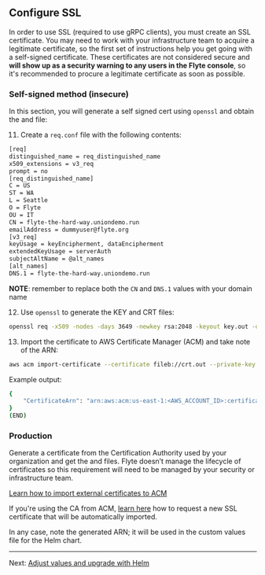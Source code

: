 ## Configure SSL

In order to use SSL (required to use gRPC clients), you must create an SSL certificate. You may need to work with your infrastructure team to acquire a legitimate certificate, so the first set of instructions help you get going with a self-signed certificate. These certificates are not considered secure and **will show up as a security warning to any users in the Flyte console**, so it's recommended to procure a legitimate certificate as soon as possible.

### Self-signed method (insecure)

In this section, you will generate a self signed cert using `openssl` and obtain the <KEY> and <CRT> file:
    
11. Create a `req.conf` file with the following contents:
    
```bash
[req]
distinguished_name = req_distinguished_name
x509_extensions = v3_req
prompt = no
[req_distinguished_name]
C = US
ST = WA
L = Seattle
O = Flyte
OU = IT
CN = flyte-the-hard-way.uniondemo.run
emailAddress = dummyuser@flyte.org
[v3_req]
keyUsage = keyEncipherment, dataEncipherment
extendedKeyUsage = serverAuth
subjectAltName = @alt_names
[alt_names]
DNS.1 = flyte-the-hard-way.uniondemo.run
```
**NOTE**: remember to replace both the `CN` and `DNS.1` values with your domain name
    
12. Use `openssl` to generate the KEY and CRT files:
```bash
openssl req -x509 -nodes -days 3649 -newkey rsa:2048 -keyout key.out -out crt.out -config req.conf -extensions 'v3_req'
```

13. Import the certificate to AWS Certificate Manager (ACM) and take note of the ARN:

```bash
aws acm import-certificate --certificate fileb://crt.out --private-key fileb://key.out --region <REGION>
```
Example output:

```bash
{
    "CertificateArn": "arn:aws:acm:us-east-1:<AWS_ACCOUNT_ID>:certificate/e9618c54-0fd2-49ae-8c6a-279c47399070>:certificate/e9618c54-0fd2-49ae-8c6a-279c47399070"
}
(END)
```
### Production
    
Generate a certificate from the Certification Authority used by your organization and get the <KEY> and <CRT> files. Flyte doesn’t manage the lifecycle of certificates so this requirement will need to be managed by your security or infrastructure team. 

[Learn how to import external certificates to ACM](https://docs.aws.amazon.com/acm/latest/userguide/import-certificate-prerequisites.html)

If you're using the CA from ACM, [learn here](https://docs.aws.amazon.com/acm/latest/userguide/gs-acm-request-public.html#request-public-console) how to request a new SSL certificate that will be automatically imported.

In any case, note the generated ARN; it will be used in the custom values file for the Helm chart.
___
Next: [Adjust values and upgrade with Helm](08-adjust-values-upgrade-Helm.md)